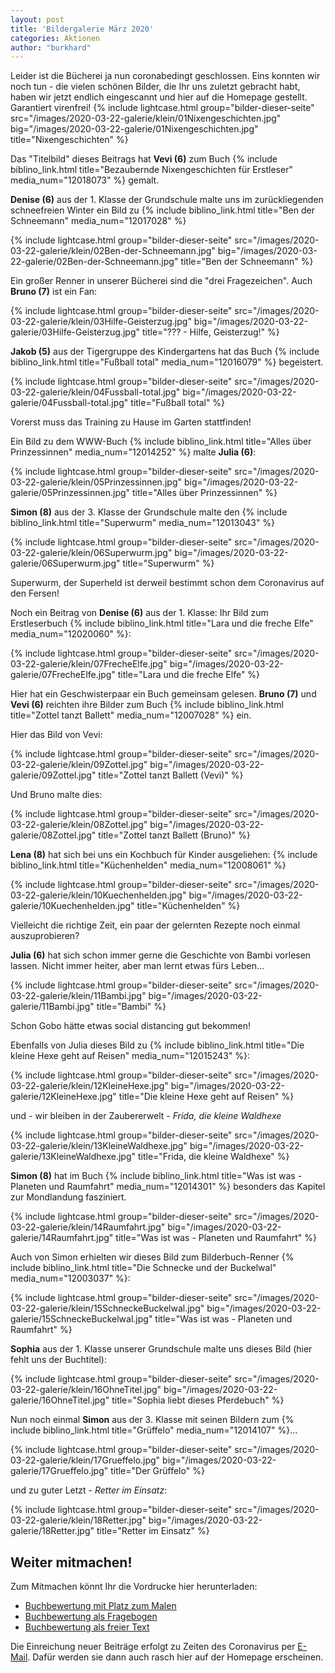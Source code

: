 ```yaml
---
layout: post
title: 'Bildergalerie März 2020'
categories: Aktionen
author: "burkhard"
---
```

Leider ist die Bücherei ja nun coronabedingt geschlossen. Eins konnten wir noch tun - die vielen schönen Bilder, die Ihr uns zuletzt gebracht habt, haben wir jetzt endlich eingescannt und hier auf die Homepage gestellt. Garantiert virenfrei!
{% include lightcase.html group="bilder-dieser-seite"
      src="/images/2020-03-22-galerie/klein/01Nixengeschichten.jpg" 
      big="/images/2020-03-22-galerie/01Nixengeschichten.jpg" 
      title="Nixengeschichten" %}

Das "Titelbild" dieses Beitrags hat **Vevi (6)** zum Buch {% include biblino_link.html title="Bezaubernde Nixengeschichten für Erstleser" media_num="12018073" %} gemalt.

      
**Denise (6)** aus der 1. Klasse der Grundschule malte uns im zurückliegenden schneefreien Winter ein Bild zu {% include biblino_link.html title="Ben der Schneemann" media_num="12017028" %}

{% include lightcase.html group="bilder-dieser-seite"
      src="/images/2020-03-22-galerie/klein/02Ben-der-Schneemann.jpg" 
      big="/images/2020-03-22-galerie/02Ben-der-Schneemann.jpg" 
      title="Ben der Schneemann" %}

Ein großer Renner in unserer Bücherei sind die "drei Fragezeichen". Auch **Bruno (7)** ist ein Fan:

{% include lightcase.html group="bilder-dieser-seite"
      src="/images/2020-03-22-galerie/klein/03Hilfe-Geisterzug.jpg" 
      big="/images/2020-03-22-galerie/03Hilfe-Geisterzug.jpg" 
      title="??? - Hilfe, Geisterzug!" %}

**Jakob (5)** aus der Tigergruppe des Kindergartens hat das Buch {% include biblino_link.html title="Fußball total" media_num="12016079" %} begeistert.

{% include lightcase.html group="bilder-dieser-seite"
      src="/images/2020-03-22-galerie/klein/04Fussball-total.jpg" 
      big="/images/2020-03-22-galerie/04Fussball-total.jpg" 
      title="Fußball total" %}
      
Vorerst muss das Training zu Hause im Garten stattfinden!

Ein Bild zu dem WWW-Buch {% include biblino_link.html title="Alles über Prinzessinnen" media_num="12014252" %} malte **Julia (6)**:

{% include lightcase.html group="bilder-dieser-seite"
      src="/images/2020-03-22-galerie/klein/05Prinzessinnen.jpg" 
      big="/images/2020-03-22-galerie/05Prinzessinnen.jpg" 
      title="Alles über Prinzessinnen" %}

**Simon (8)** aus der 3. Klasse der Grundschule malte den {% include biblino_link.html title="Superwurm" media_num="12013043" %}

{% include lightcase.html group="bilder-dieser-seite"
      src="/images/2020-03-22-galerie/klein/06Superwurm.jpg" 
      big="/images/2020-03-22-galerie/06Superwurm.jpg" 
      title="Superwurm" %}

Superwurm, der Superheld ist derweil bestimmt schon dem Coronavirus auf den Fersen!

Noch ein Beitrag von **Denise (6)** aus der 1. Klasse: Ihr Bild zum Erstleserbuch {% include biblino_link.html title="Lara und die freche Elfe" media_num="12020060" %}:

{% include lightcase.html group="bilder-dieser-seite"
      src="/images/2020-03-22-galerie/klein/07FrecheElfe.jpg" 
      big="/images/2020-03-22-galerie/07FrecheElfe.jpg" 
      title="Lara und die freche Elfe" %}

Hier hat ein Geschwisterpaar ein Buch gemeinsam gelesen. **Bruno (7)** und **Vevi (6)** reichten ihre Bilder zum Buch {% include biblino_link.html title="Zottel tanzt Ballett" media_num="12007028" %} ein.

Hier das Bild von Vevi:

{% include lightcase.html group="bilder-dieser-seite"
      src="/images/2020-03-22-galerie/klein/09Zottel.jpg" 
      big="/images/2020-03-22-galerie/09Zottel.jpg" 
      title="Zottel tanzt Ballett (Vevi)" %}

Und Bruno malte dies:

{% include lightcase.html group="bilder-dieser-seite"
      src="/images/2020-03-22-galerie/klein/08Zottel.jpg" 
      big="/images/2020-03-22-galerie/08Zottel.jpg" 
      title="Zottel tanzt Ballett (Bruno)" %}

**Lena (8)** hat sich bei uns ein Kochbuch für Kinder ausgeliehen: {% include biblino_link.html title="Küchenhelden" media_num="12008061" %}

{% include lightcase.html group="bilder-dieser-seite"
      src="/images/2020-03-22-galerie/klein/10Kuechenhelden.jpg" 
      big="/images/2020-03-22-galerie/10Kuechenhelden.jpg" 
      title="Küchenhelden" %}
      
Vielleicht die richtige Zeit, ein paar der gelernten Rezepte noch einmal auszuprobieren?

**Julia (6)** hat sich schon immer gerne die Geschichte von Bambi vorlesen lassen. Nicht immer heiter, aber man lernt etwas fürs Leben...

{% include lightcase.html group="bilder-dieser-seite"
      src="/images/2020-03-22-galerie/klein/11Bambi.jpg" 
      big="/images/2020-03-22-galerie/11Bambi.jpg" 
      title="Bambi" %}

Schon Gobo hätte etwas social distancing gut bekommen!

Ebenfalls von Julia dieses Bild zu {% include biblino_link.html title="Die kleine Hexe geht auf Reisen" media_num="12015243" %}:

{% include lightcase.html group="bilder-dieser-seite"
      src="/images/2020-03-22-galerie/klein/12KleineHexe.jpg" 
      big="/images/2020-03-22-galerie/12KleineHexe.jpg" 
      title="Die kleine Hexe geht auf Reisen" %}

und - wir bleiben in der Zaubererwelt - *Frida, die kleine Waldhexe*

{% include lightcase.html group="bilder-dieser-seite"
      src="/images/2020-03-22-galerie/klein/13KleineWaldhexe.jpg" 
      big="/images/2020-03-22-galerie/13KleineWaldhexe.jpg" 
      title="Frida, die kleine Waldhexe" %}

**Simon (8)** hat im Buch {% include biblino_link.html title="Was ist was - Planeten und Raumfahrt" media_num="12014301" %} besonders das Kapitel zur Mondlandung fasziniert.

{% include lightcase.html group="bilder-dieser-seite"
      src="/images/2020-03-22-galerie/klein/14Raumfahrt.jpg" 
      big="/images/2020-03-22-galerie/14Raumfahrt.jpg" 
      title="Was ist was - Planeten und Raumfahrt" %}

Auch von Simon erhielten wir dieses Bild zum Bilderbuch-Renner {% include biblino_link.html title="Die Schnecke und der Buckelwal" media_num="12003037" %}:

{% include lightcase.html group="bilder-dieser-seite"
      src="/images/2020-03-22-galerie/klein/15SchneckeBuckelwal.jpg" 
      big="/images/2020-03-22-galerie/15SchneckeBuckelwal.jpg" 
      title="Was ist was - Planeten und Raumfahrt" %}

**Sophia** aus der 1. Klasse unserer Grundschule malte uns dieses Bild (hier fehlt uns der Buchtitel):

{% include lightcase.html group="bilder-dieser-seite"
      src="/images/2020-03-22-galerie/klein/16OhneTitel.jpg" 
      big="/images/2020-03-22-galerie/16OhneTitel.jpg" 
      title="Sophia liebt dieses Pferdebuch" %}
      
Nun noch einmal **Simon** aus der 3. Klasse mit seinen Bildern zum {% include biblino_link.html title="Grüffelo" media_num="12014107" %}...

{% include lightcase.html group="bilder-dieser-seite"
      src="/images/2020-03-22-galerie/klein/17Grueffelo.jpg" 
      big="/images/2020-03-22-galerie/17Grueffelo.jpg" 
      title="Der Grüffelo" %}

und zu guter Letzt - *Retter im Einsatz*:

{% include lightcase.html group="bilder-dieser-seite"
      src="/images/2020-03-22-galerie/klein/18Retter.jpg" 
      big="/images/2020-03-22-galerie/18Retter.jpg" 
      title="Retter im Einsatz" %}


## Weiter mitmachen!

Zum Mitmachen könnt Ihr die Vordrucke hier herunterladen: 

- [Buchbewertung mit Platz zum Malen](/images/2018-11-15-vorleseaktion/BildZumBuchMalen.pdf)
- [Buchbewertung als Fragebogen](/images/2018-11-15-vorleseaktion/BuchFragebogen.pdf)
- [Buchbewertung als freier Text](/images/2018-11-15-vorleseaktion/RezensionFreierText.pdf)

Die Einreichung neuer Beiträge erfolgt zu Zeiten des Coronavirus per [E-Mail](/der-weg-zu-uns/#e-mail-adresse). Dafür werden sie dann auch rasch hier auf der Homepage erscheinen.

